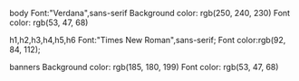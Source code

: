body
Font:"Verdana",sans-serif
Background color: rgb(250, 240, 230)
Font color: rgb(53, 47, 68)


h1,h2,h3,h4,h5,h6
Font:"Times New Roman",sans-serif;
Font color:rgb(92, 84, 112);

banners
Background color: rgb(185, 180, 199)
Font color: rgb(53, 47, 68)
